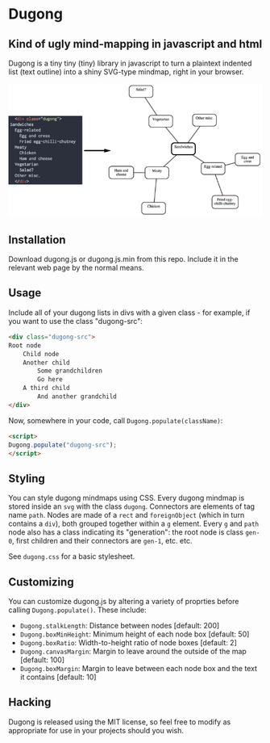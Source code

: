 # Dugong

## Kind of ugly mind-mapping in javascript and html

Dugong is a tiny tiny (tiny) library in javascript to turn a plaintext indented list (text outline) into a shiny SVG-type mindmap, right in your browser.

![](preview.png)

## Installation

Download dugong.js or dugong.js.min from this repo. Include it in the relevant web page by the normal means.

## Usage

Include all of your dugong lists in divs with a given class - for example, if you want to use the class "dugong-src":

```html
<div class="dugong-src">
Root node
	Child node
	Another child
		Some grandchildren
		Go here
	A third child
		And another grandchild
</div>
```

Now, somewhere in your code, call `Dugong.populate(className)`:

```html
<script>
Dugong.populate("dugong-src");
</script>
```

## Styling

You can style dugong mindmaps using CSS. Every dugong mindmap is stored inside an `svg` with the class `dugong`. Connectors are elements of tag name `path`. Nodes are made of a `rect` and `foreignObject` (which in turn contains a `div`), both grouped together within a `g` element. Every `g` and `path` node also has a class indicating its "generation": the root node is class `gen-0`, first children and their connectors are `gen-1`, etc. etc.

See `dugong.css` for a basic stylesheet.

## Customizing

You can customize dugong.js by altering a variety of proprties before calling `Dugong.populate()`. These include:

* `Dugong.stalkLength`: Distance between nodes [default: 200]
* `Dugong.boxMinHeight`: Minimum height of each node box [default: 50]
* `Dugong.boxRatio`: Width-to-height ratio of node boxes [default: 2]
* `Dugong.canvasMargin`: Margin to leave around the outside of the map [default: 100]
* `Dugong.boxMargin`: Margin to leave between each node box and the text it contains [default: 10]

## Hacking

Dugong is released using the MIT license, so feel free to modify as appropriate for use in your projects should you wish.